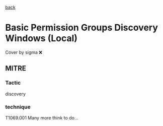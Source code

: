 [back](../index.md)
# Basic Permission Groups Discovery Windows (Local)
Cover by sigma :x: 
## MITRE
### Tactic
discovery
### technique
T1069.001
Many more think to do...